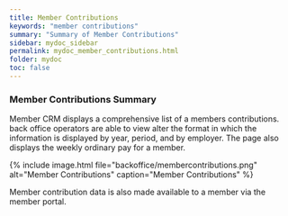 ```yaml
---
title: Member Contributions
keywords: "member contributions"
summary: "Summary of Member Contributions"
sidebar: mydoc_sidebar
permalink: mydoc_member_contributions.html
folder: mydoc
toc: false
---
```


### Member Contributions Summary

Member CRM displays a comprehensive list of a members contributions. back office operators are able to view alter the format in which the information is displayed by year, period, and by employer. The page also displays the weekly ordinary pay for a member.

{% include image.html file="backoffice/membercontributions.png" alt="Member Contributions" caption="Member Contributions" %}

Member contribution data is also made available to a member via the member portal. 
